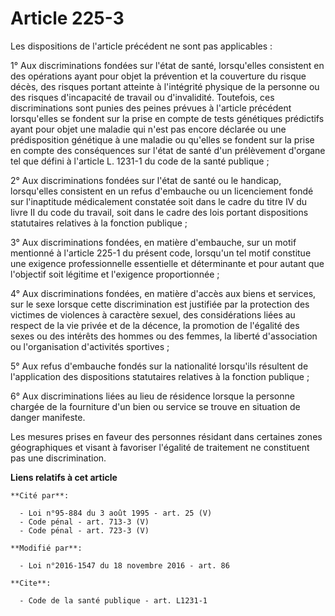 # Article 225-3

Les dispositions de l'article précédent ne sont pas applicables : 

1° Aux discriminations fondées sur l'état de santé, lorsqu'elles consistent en des opérations ayant pour objet la prévention
et la couverture du risque décès, des risques portant atteinte à l'intégrité physique de la personne ou des risques
d'incapacité de travail ou d'invalidité. Toutefois, ces discriminations sont punies des peines prévues à l'article précédent
lorsqu'elles se fondent sur la prise en compte de tests génétiques prédictifs ayant pour objet une maladie qui n'est pas
encore déclarée ou une prédisposition génétique à une maladie ou qu'elles se fondent sur la prise en compte des conséquences
sur l'état de santé d'un prélèvement d'organe tel que défini à l'article L. 1231-1 du code de la santé publique ; 

2° Aux discriminations fondées sur l'état de santé ou le handicap, lorsqu'elles consistent en un refus d'embauche ou un
licenciement fondé sur l'inaptitude médicalement constatée soit dans le cadre du titre IV du livre II du code du travail,
soit dans le cadre des lois portant dispositions statutaires relatives à la fonction publique ; 

3° Aux discriminations fondées, en matière d'embauche, sur un motif mentionné à l'article 225-1 du présent code, lorsqu'un
tel motif constitue une exigence professionnelle essentielle et déterminante et pour autant que l'objectif soit légitime et
l'exigence proportionnée ; 

4° Aux discriminations fondées, en matière d'accès aux biens et services, sur le sexe lorsque cette discrimination est
justifiée par la protection des victimes de violences à caractère sexuel, des considérations liées au respect de la vie
privée et de la décence, la promotion de l'égalité des sexes ou des intérêts des hommes ou des femmes, la liberté
d'association ou l'organisation d'activités sportives ; 

5° Aux refus d'embauche fondés sur la nationalité lorsqu'ils résultent de l'application des dispositions statutaires
relatives à la fonction publique ;

6° Aux discriminations liées au lieu de résidence lorsque la personne chargée de la fourniture d'un bien ou service se trouve
en situation de danger manifeste.

Les mesures prises en faveur des personnes résidant dans certaines zones géographiques et visant à favoriser l'égalité de
traitement ne constituent pas une discrimination.

**Liens relatifs à cet article**

	**Cité par**:

	  - Loi n°95-884 du 3 août 1995 - art. 25 (V)
	  - Code pénal - art. 713-3 (V)
	  - Code pénal - art. 723-3 (V)

	**Modifié par**:

	  - Loi n°2016-1547 du 18 novembre 2016 - art. 86

	**Cite**:

	  - Code de la santé publique - art. L1231-1
